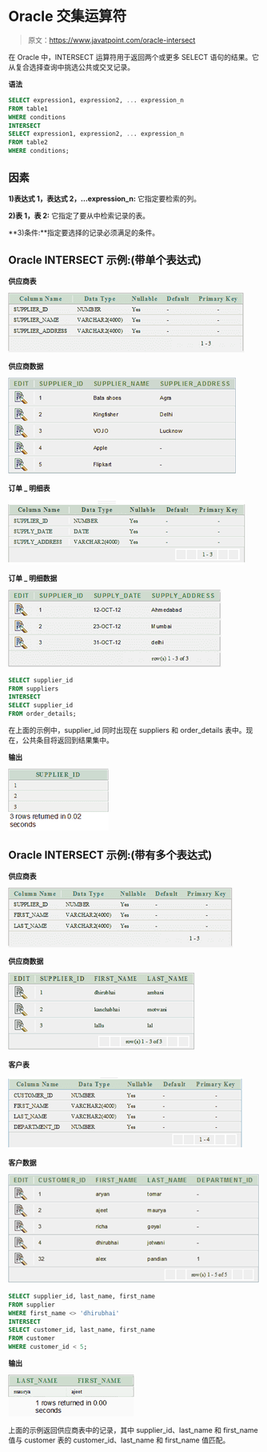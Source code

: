 # Oracle 交集运算符

> 原文：<https://www.javatpoint.com/oracle-intersect>

在 Oracle 中，INTERSECT 运算符用于返回两个或更多 SELECT 语句的结果。它从复合选择查询中挑选公共或交叉记录。

**语法**

```sql
SELECT expression1, expression2, ... expression_n
FROM table1
WHERE conditions
INTERSECT
SELECT expression1, expression2, ... expression_n
FROM table2
WHERE conditions;

```

## 因素

**1)表达式 1，表达式 2，...expression_n:** 它指定要检索的列。

**2)表 1，表 2:** 它指定了要从中检索记录的表。

**3)条件:**指定要选择的记录必须满足的条件。

## Oracle INTERSECT 示例:(带单个表达式)

**供应商表**

![Oracle Intersect 1](img/a8dd9cc3b94d0a59cba6e46ea139de0f.png)

**供应商数据**

![Oracle Intersect 2](img/4766770be7397742d6103f40d95b05f8.png)

**订单 _ 明细表**

![Oracle Intersect 3](img/4bcf8a40371a1894239a62f908886bc2.png)

**订单 _ 明细数据**

![Oracle Intersect 4](img/5451ad009f9ac4d09dd368737fad2f9a.png)

```sql
SELECT supplier_id
FROM suppliers
INTERSECT
SELECT supplier_id
FROM order_details;

```

在上面的示例中，supplier_id 同时出现在 suppliers 和 order_details 表中。现在，公共条目将返回到结果集中。

**输出**

![Oracle Intersect](img/3193ab7072657efea523abeaf93212a4.png)

## Oracle INTERSECT 示例:(带有多个表达式)

**供应商表**

![Oracle Intersect 5](img/5fffcc675189886fe708865b4eedc8c4.png)

**供应商数据**

![Oracle Intersect 6](img/b170621d6b1b31e38d9dc0bc42163658.png)

**客户表**

![Oracle Intersect 7](img/0761bcabd5c15ee35f3d16f378f0b059.png)

**客户数据**

![Oracle Intersect 8](img/31bf2d1e0ac096af56f66fef34e1ad06.png)

```sql
SELECT supplier_id, last_name, first_name
FROM supplier
WHERE first_name <> 'dhirubhai'
INTERSECT
SELECT customer_id, last_name, first_name
FROM customer
WHERE customer_id < 5;

```

**输出**

![Oracle Intersect 9](img/003fca96c2b225a59707b1cad090b991.png)

上面的示例返回供应商表中的记录，其中 supplier_id、last_name 和 first_name 值与 customer 表的 customer_id、last_name 和 first_name 值匹配。